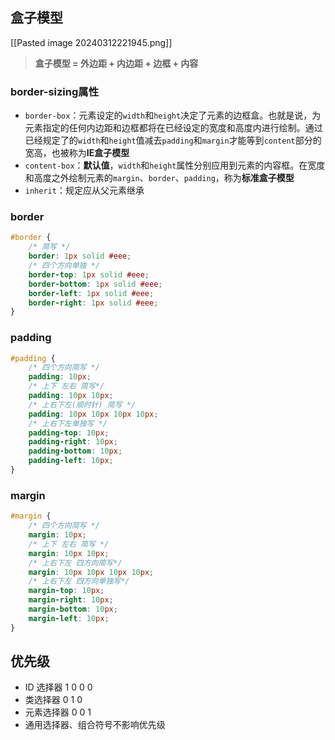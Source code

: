 ## 盒子模型
[[Pasted image 20240312221945.png]]

>**盒子模型 = 外边距 + 内边距 + 边框 + 内容**

### border-sizing属性

- `border-box`：元素设定的`width`和`height`决定了元素的边框盒。也就是说，为元素指定的任何内边距和边框都将在已经设定的宽度和高度内进行绘制。通过已经规定了的`width`和`height`值减去`padding`和`margin`才能等到`content`部分的宽高，也被称为**IE盒子模型**
- `content-box`：**默认值**，`width`和`height`属性分别应用到元素的内容框。在宽度和高度之外绘制元素的`margin`、`border`、`padding`，称为**标准盒子模型**
- `inherit`：规定应从父元素继承

### border

```css
#border {
	/* 简写 */
	border: 1px solid #eee;
	/* 四个方向单独 */
	border-top: 1px solid #eee;
	border-bottom: 1px solid #eee;
	border-left: 1px solid #eee;
	border-right: 1px solid #eee;
}
```

### padding

```css
#padding {
	/* 四个方向简写 */
	padding: 10px;
	/* 上下 左右 简写*/
	padding: 10px 10px;
	/* 上右下左(顺时针) 简写 */
	padding: 10px 10px 10px 10px;
	/* 上右下左单独写 */
	padding-top: 10px;
	padding-right: 10px;
	padding-bottom: 10px;
	padding-left: 10px;
}
```

### margin

```css
#margin {
	/* 四个方向简写 */
	margin: 10px;
	/* 上下 左右 简写 */
	margin: 10px 10px;
	/* 上右下左 四方向简写*/
	margin: 10px 10px 10px 10px;
	/* 上右下左 四方向单独写*/
	margin-top: 10px;
	margin-right: 10px;
	margin-bottom: 10px;
	margin-left: 10px;
} 
```

## 优先级
- ID 选择器 1 0 0 0
- 类选择器 0 1 0 
- 元素选择器 0 0 1 
- 通用选择器、组合符号不影响优先级
